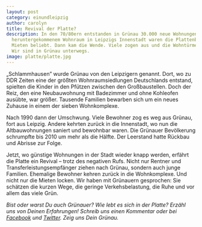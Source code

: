 ```yaml
---
layout: post
category: einundleipzig
author: carolyn
title: Revival der Platte?
description: In den 70/80ern entstanden in Grünau 30.000 neue Wohnungen für mehr als 80.000 Menschen. In Zeiten von
  heruntergekommenem Wohnraum in Leipzigs Innenstadt waren die Plattenbauwohnungen mit Zentralheizung und günstigen
  Mieten beliebt. Dann kam die Wende. Viele zogen aus und die Wohntürme leerten sich. Wie geht es dem Stadtteil heute?
  Wir sind in Grünau unterwegs.
image: platte/platte.jpg
---
```

„Schlammhausen” wurde Grünau von den Leipzigern genannt. Dort, wo zu DDR Zeiten eine der größten Wohnraumsiedlungen
Deutschlands entstand, spielten die Kinder in den Pfützen zwischen den Großbaustellen. Doch der Reiz, den eine
Neubauwohnung mit Badezimmer und ohne Kohleofen ausübte, war größer. Tausende Familien bewarben sich um ein neues
Zuhause in einem der sieben Wohnkomplexe.

Nach 1990 dann der Umschwung. Viele Bewohner zog es weg aus Grünau, fort aus Leipzig. Andere kehrten zurück in die
Innenstadt, wo nun die Altbauwohnungen saniert und bewohnbar waren. Die Grünauer Bevölkerung schrumpfte bis 2010 um
mehr als die Hälfte. Der Leerstand hatte Rückbau und Abrisse zur Folge.

Jetzt, wo günstige Wohnungen in der Stadt wieder knapp werden, erfährt die Platte ein Revival – trotz des negativen
Rufs. Nicht nur Rentner und Transferleistungsempfänger ziehen nach Grünau, sondern auch junge Familien. Ehemalige
Bewohner kehren zurück in die Wohnkomplexe. Und nicht nur die Mieten locken. Wir haben mit Grünauern gesprochen: Sie
schätzen die kurzen Wege, die geringe Verkehsbelastung, die Ruhe und vor allem das viele Grün.

*Bist oder warst Du auch Grünauer? Wie lebt es sich in der Platte? Erzähl uns von Deinen Erfahrungen! Schreib uns einen
Kommentar oder bei [Facebook](https://www.facebook.com/einundleipzig) und [Twitter](https://twitter.com/einundleipzig).
Zeig uns Dein Grünau.*

